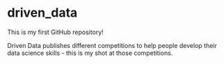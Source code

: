# driven_data

This is my first GitHub repository!

Driven Data publishes different competitions to help people develop their data science skills - this is my shot at those competitions. 
